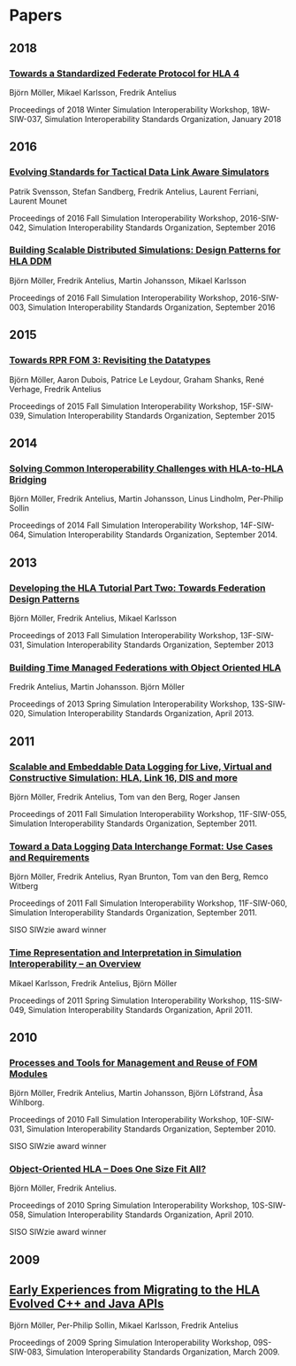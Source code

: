 # Papers

## 2018

### [Towards a Standardized Federate Protocol for HLA 4](18W-SIW-037.pdf)
Björn Möller, Mikael Karlsson, Fredrik Antelius

Proceedings of 2018 Winter Simulation Interoperability Workshop, 18W-SIW-037, Simulation Interoperability Standards Organization, January 2018

## 2016

### [Evolving Standards for Tactical Data Link Aware Simulators](2016-SIW-042.pdf)
Patrik Svensson, Stefan Sandberg, Fredrik Antelius, Laurent Ferriani, Laurent Mounet

Proceedings of 2016 Fall Simulation Interoperability Workshop, 2016-SIW-042, Simulation Interoperability
Standards Organization, September 2016

### [Building Scalable Distributed Simulations: Design Patterns for HLA DDM](2016-SIW-003.pdf)
Björn Möller, Fredrik Antelius, Martin Johansson, Mikael Karlsson

Proceedings of 2016 Fall Simulation Interoperability Workshop, 2016-SIW-003, Simulation Interoperability
Standards Organization, September 2016

## 2015

### [Towards RPR FOM 3: Revisiting the Datatypes](15F-SIW-039.pdf)
Björn Möller, Aaron Dubois, Patrice Le Leydour, Graham Shanks, René Verhage, Fredrik Antelius

Proceedings of 2015 Fall Simulation Interoperability Workshop, 15F-SIW-039, Simulation Interoperability
Standards Organization, September 2015

## 2014

### [Solving Common Interoperability Challenges with HLA-to-HLA Bridging](14F-SIW-064.pdf)
Björn Möller, Fredrik Antelius, Martin Johansson, Linus Lindholm, Per-Philip Sollin

Proceedings of 2014 Fall Simulation Interoperability Workshop, 14F-SIW-064, Simulation Interoperability 
Standards Organization, September 2014.

## 2013

### [Developing the HLA Tutorial Part Two: Towards Federation Design Patterns](13F-SIW-031.pdf)
Björn Möller, Fredrik Antelius, Mikael Karlsson

Proceedings of 2013 Fall Simulation Interoperability Workshop, 13F-SIW-031, Simulation Interoperability 
Standards Organization, September 2013

### [Building Time Managed Federations with Object Oriented HLA](13S-SIW-020.pdf)
Fredrik Antelius, Martin Johansson. Björn Möller

Proceedings of 2013 Spring Simulation Interoperability Workshop, 13S-SIW-020, Simulation Interoperability Standards Organization, April 2013.

## 2011

### [Scalable and Embeddable Data Logging for Live, Virtual and Constructive Simulation: HLA, Link 16, DIS and more](11F-SIW-055.pdf)
Björn Möller, Fredrik Antelius, Tom van den Berg, Roger Jansen

Proceedings of 2011 Fall Simulation Interoperability Workshop, 11F-SIW-055, Simulation Interoperability Standards Organization, September 2011.

### [Toward a Data Logging Data Interchange Format: Use Cases and Requirements](11F-SIW-060.pdf)
Björn Möller, Fredrik Antelius, Ryan Brunton, Tom van den Berg, Remco Witberg

Proceedings of 2011 Fall Simulation Interoperability Workshop, 11F-SIW-060, Simulation Interoperability Standards Organization, September 2011.

SISO SIWzie award winner

### [Time Representation and Interpretation in Simulation Interoperability – an Overview](11S-SIW-049.pdf)
Mikael Karlsson, Fredrik Antelius, Björn Möller

Proceedings of 2011 Spring Simulation Interoperability Workshop, 11S-SIW-049, Simulation Interoperability Standards Organization, April 2011.

## 2010

### [Processes and Tools for Management and Reuse of FOM Modules](10F-SIW-031.pdf)
Björn Möller, Fredrik Antelius, Martin Johansson, Björn Löfstrand, Åsa Wihlborg.

Proceedings of 2010 Fall Simulation Interoperability Workshop, 10F-SIW-031, Simulation Interoperability Standards Organization, September 2010.

SISO SIWzie award winner

### [Object-Oriented HLA – Does One Size Fit All?](10S-SIW-058.pdf)
Björn Möller, Fredrik Antelius.

Proceedings of 2010 Spring Simulation Interoperability Workshop, 10S-SIW-058, Simulation Interoperability Standards Organization, April 2010.

SISO SIWzie award winner

## 2009

## [Early Experiences from Migrating to the HLA Evolved C++ and Java APIs](09S-SIW-083.pdf)
Björn Möller, Per-Philip Sollin, Mikael Karlsson, Fredrik Antelius

Proceedings of 2009 Spring Simulation Interoperability Workshop, 09S-SIW-083, Simulation Interoperability Standards Organization, March 2009.

